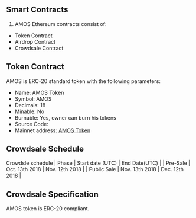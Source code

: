 
## Smart Contracts
1. AMOS Ethereum contracts consist of:
* Token Contract
* Airdrop Contract
* Crowdsale Contract

## Token Contract
AMOS is ERC-20 standard token with the following parameters:
* Name: AMOS Token
* Symbol: AMOS
* Decimals: 18
* Minable: No
* Burnable: Yes, owner can burn his tokens
* Source Code: 
* Mainnet address: [AMOS Token](https://https://etherscan.io/token/0xbde6ec78568938b7d839e202f7aee0ba84169ae5#tokenInfo)

## Crowdsale Schedule

Crowdsle schedule
| Phase | Start date (UTC) | End Date(UTC) |
| Pre-Sale | Oct. 13th 2018  | Nov. 12th 2018 |
| Public Sale | Nov. 13th 2018  | Dec. 12th 2018 |

## Crowdsale Specification
AMOS token is ERC-20 compliant.


